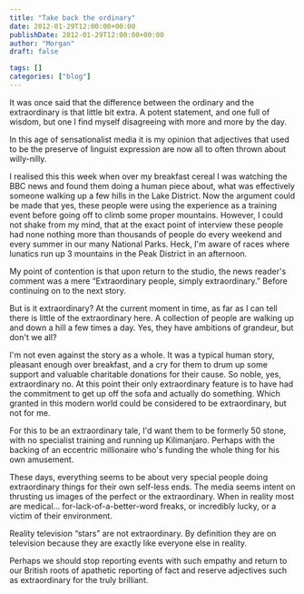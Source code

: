 ```yaml
---
title: "Take back the ordinary"
date: 2012-01-29T12:00:00+00:00
publishDate: 2012-01-29T12:00:00+00:00
author: "Morgan"
draft: false

tags: []
categories: ["blog"]
---
```


It was once said that the difference between the ordinary and the extraordinary is that little bit extra. A potent statement, and one full of wisdom, but one I find myself disagreeing with more and more by the day.

In this age of sensationalist media it is my opinion that adjectives that used to be the preserve of linguist expression are now all to often thrown about willy-nilly.

I realised this this week when over my breakfast cereal I was watching the BBC news and found them doing a human piece about, what was effectively someone walking up a few hills in the Lake District. Now the argument could be made that yes, these people were using the experience as a training event before going off to climb some proper mountains. However, I could not shake from my mind, that at the exact point of interview these people had none nothing more than thousands of people do every weekend and every summer in our many National Parks. Heck, I'm aware of races where lunatics run up 3 mountains in the Peak District in an afternoon.

My point of contention is that upon return to the studio, the news reader's comment was a mere “Extraordinary people, simply extraordinary.” Before continuing on to the next story.

But is it extraordinary? At the current moment in time, as far as I can tell there is little of the extraordinary here. A collection of people are walking up and down a hill a few times a day. Yes, they have ambitions of grandeur, but don't we all?

I'm not even against the story as a whole. It was a typical human story, pleasant enough over breakfast, and a cry for them to drum up some support and valuable charitable donations for their cause. So noble, yes, extraordinary no. At this point their only extraordinary feature is to have had the commitment to get up off the sofa and actually do something. Which granted in this modern world could be considered to be extraordinary, but not for me.

For this to be an extraordinary tale, I'd want them to be formerly 50 stone, with no specialist training and running up Kilimanjaro. Perhaps with the backing of an eccentric millionaire who's funding the whole thing for his own amusement.

These days, everything seems to be about ​very special ​people doing ​extraordinary​ things for their own ​self-less ​ends. The media seems intent on thrusting us images of the perfect or the extraordinary. When in reality most are medical… for-lack-of-a-better-word freaks, or incredibly lucky, or a victim of their environment.

Reality television “stars” are not extraordinary. By definition they are on television because they are exactly like everyone else in reality.

Perhaps we should stop reporting events with such empathy and return to our British roots of apathetic reporting of fact and reserve adjectives such as extraordinary for the truly brilliant.
